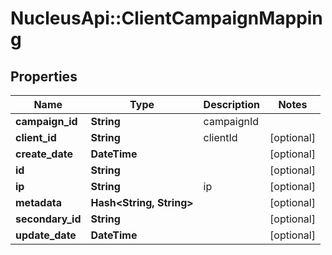 # NucleusApi::ClientCampaignMapping

## Properties
Name | Type | Description | Notes
------------ | ------------- | ------------- | -------------
**campaign_id** | **String** | campaignId | 
**client_id** | **String** | clientId | [optional] 
**create_date** | **DateTime** |  | [optional] 
**id** | **String** |  | [optional] 
**ip** | **String** | ip | [optional] 
**metadata** | **Hash&lt;String, String&gt;** |  | [optional] 
**secondary_id** | **String** |  | [optional] 
**update_date** | **DateTime** |  | [optional] 


